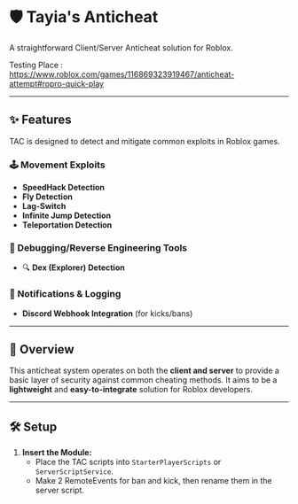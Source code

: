 # 🛡️ Tayia's Anticheat

A straightforward Client/Server Anticheat solution for Roblox.

Testing Place : https://www.roblox.com/games/116869323919467/anticheat-attempt#ropro-quick-play

---

## ✨ Features

TAC is designed to detect and mitigate common exploits in Roblox games.

### 🕹️ Movement Exploits
-  **SpeedHack Detection**
-  **Fly Detection**
-  **Lag-Switch**
-  **Infinite Jump Detection**
-  **Teleportation Detection**

### 🧰 Debugging/Reverse Engineering Tools
- 🔍 **Dex (Explorer) Detection**

### 📢 Notifications & Logging
-  **Discord Webhook Integration** (for kicks/bans)

---

## 🚀 Overview

This anticheat system operates on both the **client and server** to provide a basic layer of security against common cheating methods. It aims to be a **lightweight** and **easy-to-integrate** solution for Roblox developers.

---

## 🛠️ Setup

1. **Insert the Module:**
   - Place the TAC scripts into `StarterPlayerScripts` or `ServerScriptService`.
   - Make 2 RemoteEvents for ban and kick, then rename them in the server script.
